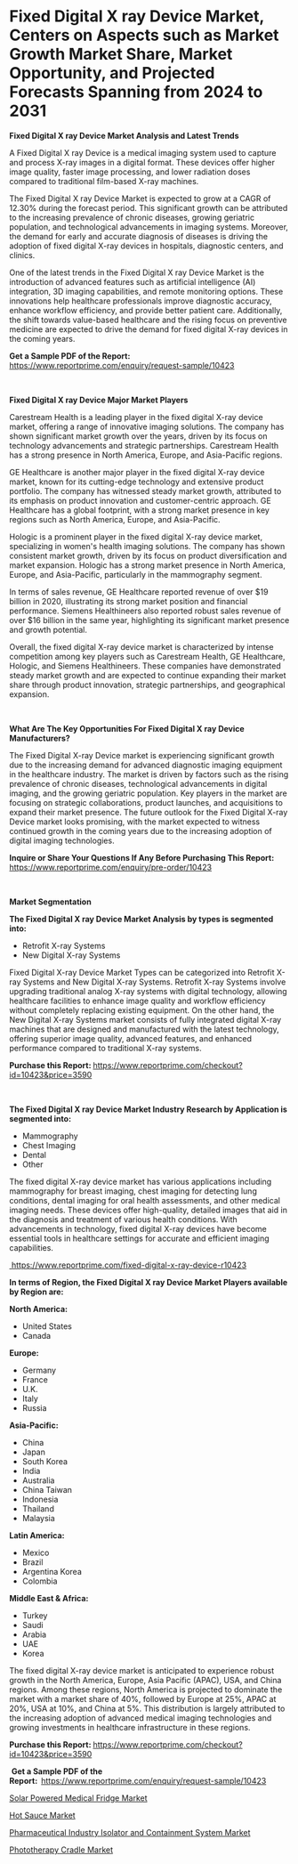 <p><h1>Fixed Digital X ray Device Market, Centers on Aspects such as Market Growth Market Share, Market Opportunity, and Projected Forecasts Spanning from 2024 to 2031</h1></p><p><strong>Fixed Digital X ray Device Market Analysis and Latest Trends</strong></p>
<p><p>A Fixed Digital X ray Device is a medical imaging system used to capture and process X-ray images in a digital format. These devices offer higher image quality, faster image processing, and lower radiation doses compared to traditional film-based X-ray machines. </p><p>The Fixed Digital X ray Device Market is expected to grow at a CAGR of 12.30% during the forecast period. This significant growth can be attributed to the increasing prevalence of chronic diseases, growing geriatric population, and technological advancements in imaging systems. Moreover, the demand for early and accurate diagnosis of diseases is driving the adoption of fixed digital X-ray devices in hospitals, diagnostic centers, and clinics.</p><p>One of the latest trends in the Fixed Digital X ray Device Market is the introduction of advanced features such as artificial intelligence (AI) integration, 3D imaging capabilities, and remote monitoring options. These innovations help healthcare professionals improve diagnostic accuracy, enhance workflow efficiency, and provide better patient care. Additionally, the shift towards value-based healthcare and the rising focus on preventive medicine are expected to drive the demand for fixed digital X-ray devices in the coming years.</p></p>
<p><strong>Get a Sample PDF of the Report:&nbsp;</strong> <a href="https://www.reportprime.com/enquiry/request-sample/10423">https://www.reportprime.com/enquiry/request-sample/10423</a></p>
<p>&nbsp;</p>
<p><strong>Fixed Digital X ray Device Major Market Players</strong></p>
<p><p>Carestream Health is a leading player in the fixed digital X-ray device market, offering a range of innovative imaging solutions. The company has shown significant market growth over the years, driven by its focus on technology advancements and strategic partnerships. Carestream Health has a strong presence in North America, Europe, and Asia-Pacific regions.</p><p>GE Healthcare is another major player in the fixed digital X-ray device market, known for its cutting-edge technology and extensive product portfolio. The company has witnessed steady market growth, attributed to its emphasis on product innovation and customer-centric approach. GE Healthcare has a global footprint, with a strong market presence in key regions such as North America, Europe, and Asia-Pacific.</p><p>Hologic is a prominent player in the fixed digital X-ray device market, specializing in women's health imaging solutions. The company has shown consistent market growth, driven by its focus on product diversification and market expansion. Hologic has a strong market presence in North America, Europe, and Asia-Pacific, particularly in the mammography segment.</p><p>In terms of sales revenue, GE Healthcare reported revenue of over $19 billion in 2020, illustrating its strong market position and financial performance. Siemens Healthineers also reported robust sales revenue of over $16 billion in the same year, highlighting its significant market presence and growth potential.</p><p>Overall, the fixed digital X-ray device market is characterized by intense competition among key players such as Carestream Health, GE Healthcare, Hologic, and Siemens Healthineers. These companies have demonstrated steady market growth and are expected to continue expanding their market share through product innovation, strategic partnerships, and geographical expansion.</p></p>
<p>&nbsp;</p>
<p><strong>What Are The Key Opportunities For Fixed Digital X ray Device Manufacturers?</strong></p>
<p><p>The Fixed Digital X-ray Device market is experiencing significant growth due to the increasing demand for advanced diagnostic imaging equipment in the healthcare industry. The market is driven by factors such as the rising prevalence of chronic diseases, technological advancements in digital imaging, and the growing geriatric population. Key players in the market are focusing on strategic collaborations, product launches, and acquisitions to expand their market presence. The future outlook for the Fixed Digital X-ray Device market looks promising, with the market expected to witness continued growth in the coming years due to the increasing adoption of digital imaging technologies.</p></p>
<p><strong>Inquire or Share Your Questions If Any Before Purchasing This Report:</strong> <a href="https://www.reportprime.com/enquiry/pre-order/10423">https://www.reportprime.com/enquiry/pre-order/10423</a></p>
<p>&nbsp;</p>
<p><strong>Market Segmentation</strong></p>
<p><strong>The Fixed Digital X ray Device Market Analysis by types is segmented into:</strong></p>
<p><ul><li>Retrofit X-ray Systems</li><li>New Digital X-ray Systems</li></ul></p>
<p><p>Fixed Digital X-ray Device Market Types can be categorized into Retrofit X-ray Systems and New Digital X-ray Systems. Retrofit X-ray Systems involve upgrading traditional analog X-ray systems with digital technology, allowing healthcare facilities to enhance image quality and workflow efficiency without completely replacing existing equipment. On the other hand, the New Digital X-ray Systems market consists of fully integrated digital X-ray machines that are designed and manufactured with the latest technology, offering superior image quality, advanced features, and enhanced performance compared to traditional X-ray systems.</p></p>
<p><strong>Purchase this Report:&nbsp;</strong><a href="https://www.reportprime.com/checkout?id=10423&price=3590">https://www.reportprime.com/checkout?id=10423&price=3590</a></p>
<p>&nbsp;</p>
<p><strong>The Fixed Digital X ray Device Market Industry Research by Application is segmented into:</strong></p>
<p><ul><li>Mammography</li><li>Chest Imaging</li><li>Dental</li><li>Other</li></ul></p>
<p><p>The fixed digital X-ray device market has various applications including mammography for breast imaging, chest imaging for detecting lung conditions, dental imaging for oral health assessments, and other medical imaging needs. These devices offer high-quality, detailed images that aid in the diagnosis and treatment of various health conditions. With advancements in technology, fixed digital X-ray devices have become essential tools in healthcare settings for accurate and efficient imaging capabilities.</p></p>
<p><a href="https://www.reportprime.com/fixed-digital-x-ray-device-r10423">&nbsp;https://www.reportprime.com/fixed-digital-x-ray-device-r10423</a></p>
<p><strong>In terms of Region, the Fixed Digital X ray Device Market Players available by Region are:</strong></p>
<p>
    <p> <strong> North America: </strong>
        <ul>
            <li>United States</li>
            <li>Canada</li>
        </ul>
        </p> 
    <p> <strong> Europe: </strong>
        <ul>
            <li>Germany</li>
            <li>France</li>
            <li>U.K.</li>
            <li>Italy</li>
            <li>Russia</li>
        </ul>
        </p> 
    <p> <strong> Asia-Pacific: </strong>
        <ul>
            <li>China</li>
            <li>Japan</li>
            <li>South Korea</li>
            <li>India</li>
            <li>Australia</li>
            <li>China Taiwan</li>
            <li>Indonesia</li>
            <li>Thailand</li>
            <li>Malaysia</li>
        </ul>
        </p> 
    <p> <strong> Latin America: </strong>
        <ul>
            <li>Mexico</li>
            <li>Brazil</li>
            <li>Argentina Korea</li>
            <li>Colombia</li>
        </ul>
        </p> 
    <p> <strong> Middle East & Africa: </strong>
        <ul>
            <li>Turkey</li>
            <li>Saudi</li>
            <li>Arabia</li>
            <li>UAE</li>
            <li>Korea</li>
        </ul>
    </p>
    </p>
<p><p>The fixed digital X-ray device market is anticipated to experience robust growth in the North America, Europe, Asia Pacific (APAC), USA, and China regions. Among these regions, North America is projected to dominate the market with a market share of 40%, followed by Europe at 25%, APAC at 20%, USA at 10%, and China at 5%. This distribution is largely attributed to the increasing adoption of advanced medical imaging technologies and growing investments in healthcare infrastructure in these regions.</p></p>
<p><strong>Purchase this Report: </strong><a href="https://www.reportprime.com/checkout?id=10423&price=3590">https://www.reportprime.com/checkout?id=10423&price=3590</a></p>
<p>&nbsp;<strong>Get a Sample PDF of the Report:&nbsp;&nbsp;</strong><a href="https://www.reportprime.com/enquiry/request-sample/10423">https://www.reportprime.com/enquiry/request-sample/10423</a></p>
<p><strong></strong></p>
<p><p><a href="https://medium.com/@hernandezdorothy026/global-solar-powered-medical-fridge-market-status-2024-2031-and-forecast-by-region-product-df13f9b630c8">Solar Powered Medical Fridge Market</a></p><p><a href="https://www.linkedin.com/pulse/hot-sauce-market-analysis-report-global-insights-region-type-us2-lqlkf?trackingId=7fqb6vqkTIKZVaVbpyxxNQ%3D%3D">Hot Sauce Market</a></p><p><a href="https://medium.com/@graciakennyta2311/pharmaceutical-industry-isolator-and-containment-system-market-a-global-and-regional-analysis-2ed5556a250e">Pharmaceutical Industry Isolator and Containment System Market</a></p><p><a href="https://github.com/IkeSchumm04/Market-Research-Report-List-1/blob/main/phototherapy-cradle-market.md">Phototherapy Cradle Market</a></p></p>